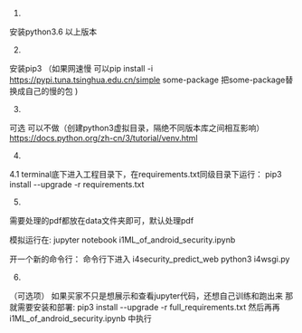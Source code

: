 
1.
安装python3.6 以上版本

2. 
安装pip3 
（如果网速慢 可以pip install -i https://pypi.tuna.tsinghua.edu.cn/simple some-package  把some-package替换成自己的慢的包 )

3.
可选  可以不做（创建python3虚拟目录，隔绝不同版本库之间相互影响）
https://docs.python.org/zh-cn/3/tutorial/venv.html

4.
4.1
terminal底下进入工程目录下，在requirements.txt同级目录下运行：
pip3 install --upgrade -r requirements.txt

5.
需要处理的pdf都放在data文件夹即可，默认处理pdf

模拟运行在:
jupyter notebook i1ML_of_android_security.ipynb

开一个新的命令行：
命令行下进入 i4security_predict_web
python3 i4wsgi.py

6.
（可选项）
如果买家不只是想展示和查看jupyter代码，还想自己训练和跑出来
那就需要安装和部署:
pip3 install --upgrade -r  full_requirements.txt
然后再再 i1ML_of_android_security.ipynb 中执行